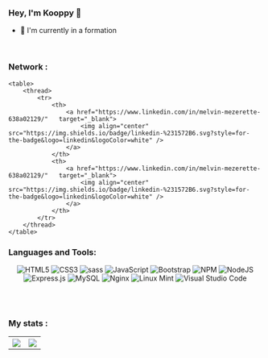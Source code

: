 ### Hey, I'm Kooppy 👋 

- 🌱 I'm currently in a formation

<br />

### Network :

    
    <table> 
        <thread>
            <tr>
                <th>
                    <a href="https://www.linkedin.com/in/melvin-mezerette-638a02129/"   target="_blank">
                        <img align="center" src="https://img.shields.io/badge/linkedin-%231572B6.svg?style=for-the-badge&logo=linkedin&logoColor=white" />
                    </a>  
                </th>
                <th>
                    <a href="https://www.linkedin.com/in/melvin-mezerette-638a02129/"   target="_blank">
                        <img align="center" src="https://img.shields.io/badge/linkedin-%231572B6.svg?style=for-the-badge&logo=linkedin&logoColor=white" />
                    </a>
                </th>
            </tr>
        </thread>
    </table>
      


### Languages and Tools:

<center>
  
![HTML5](https://img.shields.io/badge/html5-%23E34F26.svg?style=for-the-badge&logo=html5&logoColor=white)
![CSS3](https://img.shields.io/badge/css3-%231572B6.svg?style=for-the-badge&logo=css3&logoColor=white)
![sass](https://img.shields.io/npm/v/sass?color=pink&label=sass&logo=sass&style=for-the-badge)
![JavaScript](https://img.shields.io/badge/javascript-%23323330.svg?style=for-the-badge&logo=javascript&logoColor=%23F7DF1E)
![Bootstrap](https://img.shields.io/badge/bootstrap-%23563D7C.svg?style=for-the-badge&logo=bootstrap&logoColor=white)
![NPM](https://img.shields.io/badge/NPM-%23000000.svg?style=for-the-badge&logo=npm&logoColor=white)
![NodeJS](https://img.shields.io/badge/node.js-6DA55F?style=for-the-badge&logo=node.js&logoColor=white)
![Express.js](https://img.shields.io/badge/express.js-%23404d59.svg?style=for-the-badge&logo=express&logoColor=%2361DAFB)
![MySQL](https://img.shields.io/badge/mysql-%2300f.svg?style=for-the-badge&logo=mysql&logoColor=white)
![Nginx](https://img.shields.io/badge/nginx-%23009639.svg?style=for-the-badge&logo=nginx&logoColor=white)
![Linux Mint](https://img.shields.io/badge/Linux%20Mint-87CF3E?style=for-the-badge&logo=Linux%20Mint&logoColor=white)
![Visual Studio Code](https://img.shields.io/badge/Visual%20Studio%20Code-0078d7.svg?style=for-the-badge&logo=visual-studio-code&logoColor=white)

</center>

<br />
<br />

### My stats :
<table> 
  <thread>
    <tr>
      <th>
        <a href="https://github.com/Kooppy">
          <img align="center" src="https://github-readme-stats.vercel.app/api?username=Kooppy&theme=calm&show_icons=true&include_all_commits=true&hide_border=true" />
        </a>
      </th>
      <th>
        <a href="https://github.com/Kooppy">
          <img align="center" src="https://github-readme-stats.vercel.app/api/top-langs/?username=Kooppy&theme=calm&layout=compact&hide_border=true" />
        </a>
      </th>
    </tr>
  </thread>
</table>
  
  




